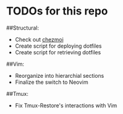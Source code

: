 # TODOs for this repo

##Structural:

+ Check out [chezmoi](https://www.chezmoi.io/)
+ Create script for deploying dotfiles
+ Create script for retrieving dotfiles

##Vim:

+ Reorganize into hierarchial sections
+ Finalize the switch to Neovim

##Tmux:

+ Fix Tmux-Restore's interactions with Vim
